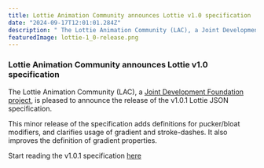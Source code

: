 ```yaml
---
title: Lottie Animation Community announces Lottie v1.0 specification
date: "2024-09-17T12:01:01.284Z"
description: " The Lottie Animation Community (LAC), a Joint Development Foundation project, is pleased to announce the release of the v1.0 Lottie JSON specification."
featuredImage: lottie-1_0-release.png
---
```


### Lottie Animation Community announces Lottie v1.0 specification

The Lottie Animation Community (LAC), a [Joint Development Foundation project](https://jointdevelopment.org/), is pleased to announce the release of the v1.0.1 Lottie JSON specification.

This minor release of the specification adds definitions for pucker/bloat modifiers, and clarifies usage of gradient and stroke-dashes. It also improves the definition of gradient properties.

Start reading the v1.0.1 specification [here](https://lottie.github.io/lottie-spec/1.0.1/)


